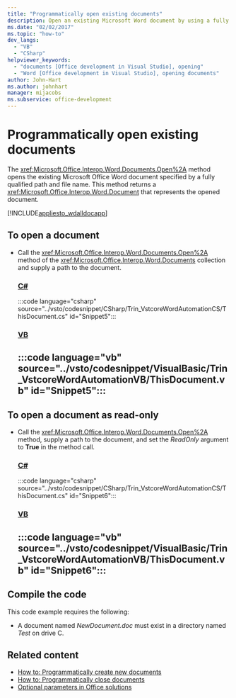 ```yaml
---
title: "Programmatically open existing documents"
description: Open an existing Microsoft Word document by using a fully qualified path and file name programmatically from Visual Basic or C# in Visual Studio.
ms.date: "02/02/2017"
ms.topic: "how-to"
dev_langs:
  - "VB"
  - "CSharp"
helpviewer_keywords:
  - "documents [Office development in Visual Studio], opening"
  - "Word [Office development in Visual Studio], opening documents"
author: John-Hart
ms.author: johnhart
manager: mijacobs
ms.subservice: office-development
---
```

# Programmatically open existing documents

  The <xref:Microsoft.Office.Interop.Word.Documents.Open%2A> method opens the existing Microsoft Office Word document specified by a fully qualified path and file name. This method returns a <xref:Microsoft.Office.Interop.Word.Document> that represents the opened document.

 [!INCLUDE[appliesto_wdalldocapp](../vsto/includes/appliesto-wdalldocapp-md.md)]

## To open a document

- Call the <xref:Microsoft.Office.Interop.Word.Documents.Open%2A> method of the <xref:Microsoft.Office.Interop.Word.Documents> collection and supply a path to the document.

     ### [C#](#tab/csharp)
     :::code language="csharp" source="../vsto/codesnippet/CSharp/Trin_VstcoreWordAutomationCS/ThisDocument.cs" id="Snippet5":::

     ### [VB](#tab/vb)
     :::code language="vb" source="../vsto/codesnippet/VisualBasic/Trin_VstcoreWordAutomationVB/ThisDocument.vb" id="Snippet5":::
     ---

## To open a document as read-only

- Call the <xref:Microsoft.Office.Interop.Word.Documents.Open%2A> method, supply a path to the document, and set the *ReadOnly* argument to **True** in the method call.

     ### [C#](#tab/csharp)
     :::code language="csharp" source="../vsto/codesnippet/CSharp/Trin_VstcoreWordAutomationCS/ThisDocument.cs" id="Snippet6":::

     ### [VB](#tab/vb)
     :::code language="vb" source="../vsto/codesnippet/VisualBasic/Trin_VstcoreWordAutomationVB/ThisDocument.vb" id="Snippet6":::
     ---

## Compile the code
 This code example requires the following:

- A document named *NewDocument.doc* must exist in a directory named *Test* on drive C.

## Related content
- [How to: Programmatically create new documents](../vsto/how-to-programmatically-create-new-documents.md)
- [How to: Programmatically close documents](../vsto/how-to-programmatically-close-documents.md)
- [Optional parameters in Office solutions](../vsto/optional-parameters-in-office-solutions.md)
